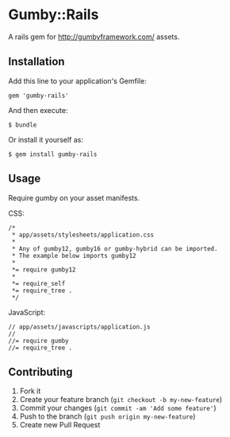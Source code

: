 # Gumby::Rails

A rails gem for http://gumbyframework.com/ assets.

## Installation

Add this line to your application's Gemfile:

    gem 'gumby-rails'

And then execute:

    $ bundle

Or install it yourself as:

    $ gem install gumby-rails

## Usage

Require gumby on your asset manifests.

CSS:

    /*
     * app/assets/stylesheets/application.css
     *
     * Any of gumby12, gumby16 or gumby-hybrid can be imported.
     * The example below imports gumby12
     *
     *= require gumby12
     *
     *= require_self
     *= require_tree .
     */

JavaScript:

    // app/assets/javascripts/application.js
    //
    //= require gumby
    //= require_tree .

## Contributing

1. Fork it
2. Create your feature branch (`git checkout -b my-new-feature`)
3. Commit your changes (`git commit -am 'Add some feature'`)
4. Push to the branch (`git push origin my-new-feature`)
5. Create new Pull Request
